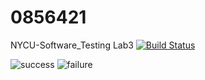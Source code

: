 # 0856421
NYCU-Software_Testing Lab3
[![Build Status](https://travis-ci.com/AM0219350/0856421.svg?branch=main)](https://travis-ci.com/AM0219350/0856421)

![success](https://user-images.githubusercontent.com/12125404/113486998-10cb1400-94e8-11eb-8014-1079ca837c54.png)
![failure](https://user-images.githubusercontent.com/12125404/113487000-14f73180-94e8-11eb-9839-d8dbaedc111c.png)

